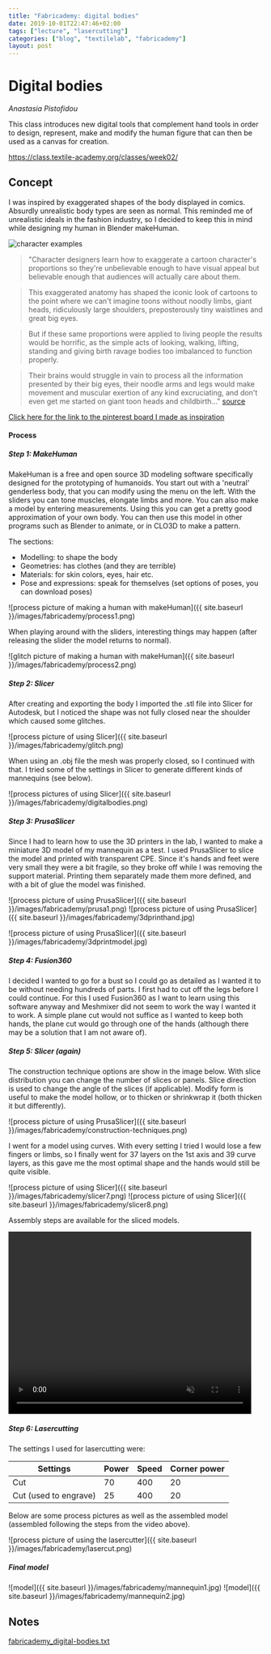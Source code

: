 ```yaml
---
title: "Fabricademy: digital bodies"
date: 2019-10-01T22:47:46+02:00
tags: ["lecture", "lasercutting"]
categories: ["blog", "textilelab", "fabricademy"]
layout: post
---
```


# Digital bodies
_Anastasia Pistofidou_

This class introduces new digital tools that complement hand tools in order to design, represent, make and modify the human figure that can then be used as a canvas for creation.

<https://class.textile-academy.org/classes/week02/>

## Concept
I was inspired by exaggerated shapes of the body displayed in comics. Absurdly unrealistic body types are seen as normal. This reminded me of unrealistic ideals in the fashion industry, so I decided to keep this in mind while designing my human in Blender makeHuman.

![character examples](https://i.pinimg.com/564x/9b/db/53/9bdb535c04a1fe5fe8ab1417bd9eea43.jpg)

>"Character designers learn how to exaggerate a cartoon character's proportions so they're unbelievable enough to have visual appeal but believable enough that audiences will actually care about them.

>This exaggerated anatomy has shaped the iconic look of cartoons to the point where we can't imagine toons without noodly limbs, giant heads, ridiculously large shoulders, preposterously tiny waistlines and great big eyes.

>But if these same proportions were applied to living people the results would be horrific, as the simple acts of looking, walking, lifting, standing and giving birth ravage bodies too imbalanced to function properly.

>Their brains would struggle in vain to process all the information presented by their big eyes, their noodle arms and legs would make movement and muscular exertion of any kind excruciating, and don't even get me started on giant toon heads and childbirth..." [source](https://www.neatorama.com/neatogeek/2017/04/03/How-Exaggerated-Cartoon-Proportions-Would-Lead-To-Dire-Consequences/)

[Click here for the link to the pinterest board I made as inspiration](https://nl.pinterest.com/michellemvossen/bodies/)

#### Process
##### Step 1: MakeHuman
MakeHuman is a free and open source 3D modeling software specifically designed for the prototyping of humanoids. You start out with a 'neutral' genderless body, that you can modify using the menu on the left. With the sliders you can tone muscles, elongate limbs and more. You can also make a model by entering measurements. Using this you can get a pretty good approximation of your own body. You can then use this model in other programs such as Blender to animate, or in CLO3D to make a pattern.

The sections:
- Modelling: to shape the body
- Geometries: has clothes (and they are terrible)
- Materials: for skin colors, eyes, hair etc.
- Pose and expressions: speak for themselves (set options of poses, you can download poses)

![process picture of making a human with makeHuman]({{ site.baseurl }}/images/fabricademy/process1.png)

When playing around with the sliders, interesting things may happen (after releasing the slider the model returns to normal).

![glitch picture of making a human with makeHuman]({{ site.baseurl }}/images/fabricademy/process2.png)

##### Step 2: Slicer
After creating and exporting the body I imported the .stl file into Slicer for Autodesk, but I noticed the shape was not fully closed near the shoulder which caused some glitches. 

![process picture of using Slicer]({{ site.baseurl }}/images/fabricademy/glitch.png)

When using an .obj file the mesh was properly closed, so I continued with that. I tried some of the settings in Slicer to generate different kinds of mannequins (see below).

![process pictures of using Slicer]({{ site.baseurl }}/images/fabricademy/digitalbodies.png)

##### Step 3: PrusaSlicer
Since I had to learn how to use the 3D printers in the lab, I wanted to make a miniature 3D model of my mannequin as a test. I used PrusaSlicer to slice the model and printed with transparent CPE. Since it's hands and feet were very small they were a bit fragile, so they broke off while I was removing the support material. Printing them separately made them more defined, and with a bit of glue the model was finished.

<div markdown="1" class="row-2">
![process picture of using PrusaSlicer]({{ site.baseurl }}/images/fabricademy/prusa1.png)
![process picture of using PrusaSlicer]({{ site.baseurl }}/images/fabricademy/3dprinthand.jpg)
</div>

![process picture of using PrusaSlicer]({{ site.baseurl }}/images/fabricademy/3dprintmodel.jpg)

##### Step 4: Fusion360
I decided I wanted to go for a bust so I could go as detailed as I wanted it to be without needing hundreds of parts. I first had to cut off the legs before I could continue. For this I used Fusion360 as I want to learn using this software anyway and Meshmixer did not seem to work the way I wanted it to work. A simple plane cut would not suffice as I wanted to keep both hands, the plane cut would go through one of the hands (although there may be a solution that I am not aware of).

##### Step 5: Slicer (again)
The construction technique options are show in the image below. With slice distribution you can change the number of slices or panels. Slice direction is used to change the angle of the slices (if applicable). Modify form is useful to make the model hollow, or to thicken or shrinkwrap it (both thicken it but differently).

![process picture of using PrusaSlicer]({{ site.baseurl }}/images/fabricademy/construction-techniques.png)

I went for a model using curves. With every setting I tried I would lose a few fingers or limbs, so I finally went for 37 layers on the 1st axis and 39 curve layers, as this gave me the most optimal shape and the hands would still be quite visible. 

![process picture of using Slicer]({{ site.baseurl }}/images/fabricademy/slicer7.png)
![process picture of using Slicer]({{ site.baseurl }}/images/fabricademy/slicer8.png)

Assembly steps are available for the sliced models.

<video width="480" height="360" controls muted>
  <source src="{{ site.baseurl }}/images\fabricademy\assembly.mp4" type="video/mp4">
</video>

##### Step 6: Lasercutting
The settings I used for lasercutting were:

Settings | Power | Speed | Corner power
--- | --- | --- | ---
Cut | 70 | 400 | 20
Cut (used to engrave) | 25 | 400 | 20 

Below are some process pictures as well as the assembled model (assembled following the steps from the video above).

![process picture of using the lasercutter]({{ site.baseurl }}/images/fabricademy/lasercut.png)

##### Final model
<div markdown="1" class="row-2">
![model]({{ site.baseurl }}/images/fabricademy/mannequin1.jpg)
![model]({{ site.baseurl }}/images/fabricademy/mannequin2.jpg)
</div>

## Notes
<a href="{{ site.baseurl }}/files/fabricademy_digital-bodies.txt" download="{{ site.baseurl }}/files/fabricademy_digital-bodies.txt">fabricademy_digital-bodies.txt</a>